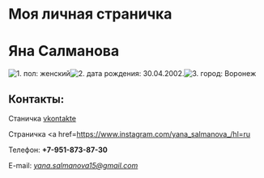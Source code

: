  <html>
 <head>
 <meta charset="utf-8">
 <title>Моя личная страничка</title>
 <left><h1>Моя личная страничка</h1></left>
 </head>
 <body>
 <left><h1>Яна Салманова</h1></left>
 <left><img alt="1. пол: женский"
<left><img alt="2. дата рождения: 30.04.2002."
<left><img alt="3. город: Воронеж"
 <br/>
 <h2>Контакты:</h2>
 Станичка <a href=https://vk.com/slmnv3004/>vkontakte</a>
 
 Страничка <a href=https://www.instagram.com/yana_salmanova_/hl=ru</a>
 
 Телефон: <b>+7-951-873-87-30</b>
 
 E-mail: <i>yana.salmanova15@gmail.com</i>
 </body>
 </html>
